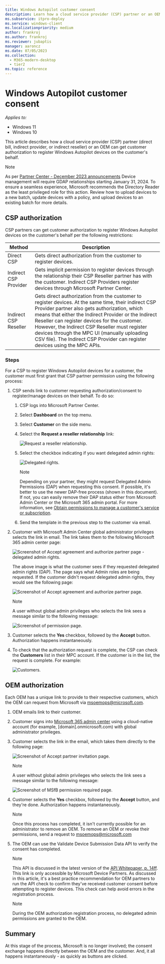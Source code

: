 ```yaml
---
title: Windows Autopilot customer consent
description: Learn how a cloud service provider (CSP) partner or an OEM can get customer authorization to register Windows Autopilot devices on the customer's behalf.
ms.subservice: itpro-deploy
ms.service: windows-client
ms.localizationpriority: medium
author: frankroj
ms.author: frankroj
ms.reviewer: jubaptis
manager: aaroncz
ms.date: 07/05/2023
ms.collection:
  - M365-modern-desktop
  - tier2
ms.topic: reference
---
```



# Windows Autopilot customer consent

*Applies to:*

- Windows 11
- Windows 10

This article describes how a cloud service provider (CSP) partner (direct bill, indirect provider, or indirect reseller) or an OEM can get customer authorization to register Windows Autopilot devices on the customer's behalf.

> [!NOTE]
> As per [Partner Center - December 2023 announcements](https://learn.microsoft.com/en-us/partner-center/announcements/2023-december#:~:text=Device%20management%20will,for%20more%20details) Device management will require GDAP relationships starting January 31, 2024. To ensure a seamless experience, Microsoft recommends the Directory Reader as the least privileged role for this action. Review how to upload devices to a new batch, update devices with a policy, and upload devices to an existing batch for more details.

## CSP authorization

CSP partners can get customer authorization to register Windows Autopilot devices on the customer's behalf per the following restrictions:

| Method | Description |
|--------|-------------|
| Direct CSP | Gets direct authorization from the customer to register devices. |
| Indirect CSP Provider | Gets implicit permission to register devices through the relationship their CSP Reseller partner has with the customer. Indirect CSP Providers register devices through Microsoft Partner Center. |
| Indirect CSP Reseller | Gets direct authorization from the customer to register devices. At the same time, their indirect CSP Provider partner also gets authorization, which means that either the Indirect Provider or the Indirect Reseller can register devices for the customer. However, the Indirect CSP Reseller must register devices through the MPC UI (manually uploading CSV file). The Indirect CSP Provider can register devices using the MPC APIs. |

### Steps

For a CSP to register Windows Autopilot devices for a customer, the customer must first grant that CSP partner permission using the following process:

1. CSP sends link to customer requesting authorization/consent to register/manage devices on their behalf. To do so:
    1. CSP logs into Microsoft Partner Center.
    2. Select **Dashboard** on the top menu.
    3. Select **Customer** on the side menu.
    4. Select the **Request a reseller relationship** link:

        ![Request a reseller relationship.](images/csp1.png)

    5. Select the checkbox indicating if you want delegated admin rights:

        ![Delegated rights.](images/csp2.png)

        > [!NOTE]
        >
        > Depending on your partner, they might request Delegated Admin Permissions (DAP) when requesting this consent. If possible, it's better to use the newer DAP-free process (shown in this document). If not, you can easily remove their DAP status either from Microsoft Admin Center or the Microsoft 365 admin portal. For more information, see [Obtain permissions to manage a customer's service or subscription](/partner-center/customers_revoke_admin_privileges).

    6. Send the template in the previous step to the customer via email.

2. Customer with Microsoft Admin Center global administrator privileges selects the link in email. The link takes them to the following Microsoft 365 admin center page:

    ![Screenshot of Accept agreement and authorize partner page - delegated admin rights.](images/csp3a.png)

    The above image is what the customer sees if they requested delegated admin rights (DAP). The page says what Admin roles are being requested. If the customer didn't request delegated admin rights, they would see the following page:

    ![Screenshot of Accept agreement and authorize partner page.](images/csp3b.png)

    > [!NOTE]
    >
    > A user without global admin privileges who selects the link sees a message similar to the following message:

    ![Screenshot of permission page.](images/csp4.png)

3. Customer selects the **Yes** checkbox, followed by the **Accept** button. Authorization happens instantaneously.
4. To check that the authorization request is complete, the CSP can check the **Customers** list in their MPC account. If the customer is in the list, the request is complete. For example:

    ![Customers.](images/csp5.png)

## OEM authorization

Each OEM has a unique link to provide to their respective customers, which the OEM can request from Microsoft via <msoemops@microsoft.com>.

1. OEM emails link to their customer.
2. Customer signs into [Microsoft 365 admin center](https://portal.office.com/adminportal) using a cloud-native account (for example, [domain].onmicrosoft.com) with global administrator privileges.
3. Customer selects the link in the email, which takes them directly to the following page:

    ![Screenshot of Accept partner invitation page.](images/csp6.png)

    > [!NOTE]
    >
    > A user without global admin privileges who selects the link sees a message similar to the following message:

    ![Screenshot of MSfB permission required page.](images/csp7.png)

4. Customer selects the **Yes** checkbox, followed by the **Accept** button, and they're done. Authorization happens instantaneously.

    > [!NOTE]
    >
    > Once this process has completed, it isn't currently possible for an administrator to remove an OEM. To remove an OEM or revoke their permissions, send a request to <msoemops@microsoft.com>

5. The OEM can use the Validate Device Submission Data API to verify the consent has completed.

    > [!NOTE]
    >
    > This API is discussed in the latest version of the [API Whitepaper, p. 14ff](https://devicepartner.microsoft.com/assets/detail/windows-autopilot-integration-with-oem-api-design-whitepaper-docx). This link is only accessible by Microsoft Device Partners. As discussed in this article, it's a best practice recommendation for OEM partners to run the API check to confirm they've received customer consent before attempting to register devices. This check can help avoid errors in the registration process.

    > [!NOTE]
    >
    > During the OEM authorization registration process, no delegated admin permissions are granted to the OEM.

## Summary

At this stage of the process, Microsoft is no longer involved; the consent exchange happens directly between the OEM and the customer. And, it all happens instantaneously - as quickly as buttons are clicked.
